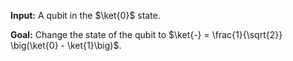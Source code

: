 
**Input:** A qubit in the $\ket{0}$ state.

**Goal:** Change the state of the qubit to $\ket{-} = \frac{1}{\sqrt{2}} \big(\ket{0} - \ket{1}\big)$.
